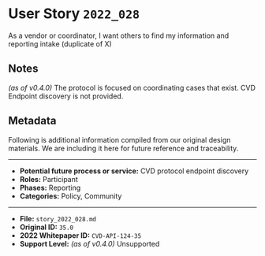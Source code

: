 
# User Story `2022_028` #

As a vendor or coordinator, I want others to find my information and reporting intake (duplicate of X)

## Notes ##

*(as of v0.4.0)*
The protocol is focused on coordinating cases that exist. CVD Endpoint discovery is not provided.


## Metadata ##

Following is additional information compiled from our original design materials.
We are including it here for future reference and traceability.

---

- **Potential future process or service:** CVD protocol endpoint discovery
- **Roles:** Participant
- **Phases:** Reporting
- **Categories:** Policy, Community

---

- **File:** `story_2022_028.md`
- **Original ID:** `35.0`
- **2022 Whitepaper ID:** `CVD-API-124-35`
- **Support Level:** *(as of v0.4.0)* Unsupported
